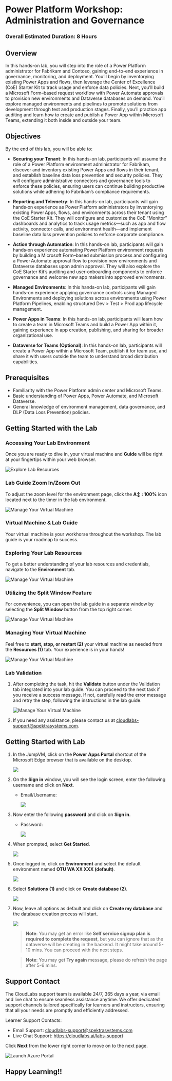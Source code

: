 # Power Platform Workshop: Administration and Governance

### Overall Estimated Duration: 8 Hours

## Overview

In this hands-on lab, you will step into the role of a Power Platform administrator for Fabrikam and Contoso, gaining end-to-end experience in governance, monitoring, and deployment. You’ll begin by inventorying existing Power Apps and flows, then leverage the Center of Excellence (CoE) Starter Kit to track usage and enforce data policies. Next, you’ll build a Microsoft Form–based request workflow with Power Automate approvals to provision new environments and Dataverse databases on demand. You’ll explore managed environments and pipelines to promote solutions from development through test and production stages. Finally, you’ll practice app auditing and learn how to create and publish a Power App within Microsoft Teams, extending it both inside and outside your team.

## Objectives

By the end of this lab, you will be able to:

- **Securing your Tenant**: In this hands-on lab, participants will assume the role of a Power Platform environment administrator for Fabrikam, discover and inventory existing Power Apps and flows in their tenant, and establish baseline data loss prevention and security policies. They will configure administrative connectors and governance tools to enforce these policies, ensuring users can continue building productive solutions while adhering to Fabrikam’s compliance requirements.

- **Reporting and Telemetry**: In this hands-on lab, participants will gain hands‑on experience as Power Platform administrators by inventorying existing Power Apps, flows, and environments across their tenant using the CoE Starter Kit. They will configure and customize the CoE “Monitor” dashboards and analytics to track usage metrics—such as app and flow activity, connector calls, and environment health—and implement baseline data loss prevention policies to enforce corporate compliance.

- **Action through Automation**: In this hands-on lab, participants will gain hands‑on experience automating Power Platform environment requests by building a Microsoft Form–based submission process and configuring a Power Automate approval flow to provision new environments and Dataverse databases upon admin approval. They will also explore the CoE Starter Kit’s auditing and user‑onboarding components to enforce governance and welcome new app makers into approved environments.

- **Managed Environments**: In this hands-on lab, participants will gain hands-on experience applying governance controls using Managed Environments and deploying solutions across environments using Power Platform Pipelines, enabling structured Dev > Test > Prod app lifecycle management.

- **Power Apps in Teams**: In this hands-on lab, participants will learn how to create a team in Microsoft Teams and build a Power App within it, gaining experience in app creation, publishing, and sharing for broader organizational use.

- **Dataverse for Teams (Optional)**: In this hands-on lab, participants will create a Power App within a Microsoft Team, publish it for team use, and share it with users outside the team to understand broad distribution capabilities.

## Prerequisites

- Familiarity with the Power Platform admin center and Microsoft Teams.
- Basic understanding of Power Apps, Power Automate, and Microsoft Dataverse.
- General knowledge of environment management, data governance, and DLP (Data Loss Prevention) policies.

## Getting Started with the Lab
 
### Accessing Your Lab Environment
 
Once you are ready to dive in, your virtual machine and **Guide** will be right at your fingertips within your web browser.

![Explore Lab Resources](images/pp51.png)

### Lab Guide Zoom In/Zoom Out

To adjust the zoom level for the environment page, click the **A↕ : 100%** icon located next to the timer in the lab environment.

![Manage Your Virtual Machine](images/gp4.png)

### Virtual Machine & Lab Guide
 
Your virtual machine is your workhorse throughout the workshop. The lab guide is your roadmap to success.
 
### Exploring Your Lab Resources
 
To get a better understanding of your lab resources and credentials, navigate to the **Environment** tab.
 
![Manage Your Virtual Machine](images/gp1.png)
 
### Utilizing the Split Window Feature
 
For convenience, you can open the lab guide in a separate window by selecting the **Split Window** button from the top right corner.
 
![Manage Your Virtual Machine](images/gp2.png)
 
### Managing Your Virtual Machine
 
Feel free to **start, stop, or restart (2)** your virtual machine as needed from the **Resources (1)** tab. Your experience is in your hands!
 
![Manage Your Virtual Machine](images/gp3.png)

### Lab Validation

1. After completing the task, hit the **Validate** button under the Validation tab integrated into your lab guide. You can proceed to the next task if you receive a success message. If not, carefully read the error message and retry the step, following the instructions in the lab guide.

   ![Manage Your Virtual Machine](images/gdev5.png)

1. If you need any assistance, please contact us at cloudlabs-support@spektrasystems.com.


## Getting Started with Lab

1. In the JumpVM, click on the **Power Apps Portal** shortcut of the Microsoft Edge browser that is available on the desktop.

    ![](images/gp9.png)

1. On the **Sign in** window, you will see the login screen, enter the following username  and click on **Next**.

   * Email/Username: <inject key="AzureAdUserEmail"></inject>

     ![](images/M01/sign-in.png)

1. Now enter the following **password**  and click on **Sign in**. 

    * Password: <inject key="AzureAdUserPassword"></inject>
  
      ![](images/M01/password.png)

1. When prompted, select **Get Started**.

    ![](images/gp5.png)

1.  Once logged in, click on **Environment** and select the default environment named **OTU WA XX XXX (default)**.

    ![](images/ppt1.png)

1. Select **Solutions (1)** and click on **Create database (2)**.

    ![](images/gp6.png)

1. Now, leave all options as default and click on **Create my database** and the database creation process will start.
 
    ![](images/gp7.png)

    >**Note**: You may get an error like **Self service signup plan is required to complete the request**, but you can ignore that as the dataverse will be creating in the backend. It might take around 5-10 mins. You can proceed with the next steps.

    >**Note**: You may get **Try again** message, please do refresh the page after 5-6 mins.


## Support Contact

The CloudLabs support team is available 24/7, 365 days a year, via email and live chat to ensure seamless assistance anytime. We offer dedicated support channels tailored specifically for learners and instructors, ensuring that all your needs are promptly and efficiently addressed.

Learner Support Contacts:

- Email Support: cloudlabs-support@spektrasystems.com
- Live Chat Support: https://cloudlabs.ai/labs-support

Click **Next** from the lower right corner to move on to the next page.

![Launch Azure Portal](images/gp8.png)

## Happy Learning!!
